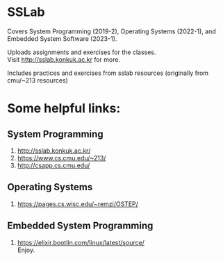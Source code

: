 # SSLab
Covers System Programming (2019-2), Operating Systems (2022-1), 
and Embedded System Software (2023-1).

Uploads assignments and exercises for the classes.  
Visit http://sslab.konkuk.ac.kr for more.  

Includes practices and exercises from sslab resources (originally from cmu/~213 resources)  

# Some helpful links:  
## System Programming   
1. http://sslab.konkuk.ac.kr/  
2. https://www.cs.cmu.edu/~213/  
3. http://csapp.cs.cmu.edu/  


## Operating Systems  
1. https://pages.cs.wisc.edu/~remzi/OSTEP/  

## Embedded System Programming
1. https://elixir.bootlin.com/linux/latest/source/  
Enjoy.
